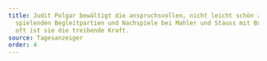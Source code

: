 ```yaml
---
title: Judit Polgar bewältigt die anspruchsvollen, nicht leicht schön zu
  spielenden Begleitpartien und Nachspiele bei Mahler und Stauss mit Bravour,
  oft ist sie die treibende Kraft.
source: Tagesanzeiger
order: 4
---
```

